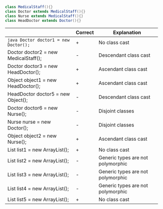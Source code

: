 ```java
class MedicalStaff(){}  
class Doctor extends MedicalStaff(){}  
class Nurse extends MedicalStaff(){}  
class HeadDoctor extends Doctor(){}  
```

|                                                     | Correct | Explanation                       |
|-----------------------------------------------------|---------|-----------------------------------|
| ```java Doctor doctor1 = new Doctor();```                      | +       | No class cast                     |
| Doctor doctor2 = new MedicalStaff();                | -       | Descendant class cast             |
| Doctor doctor3 = new HeadDoctor();                  | +       | Ascendant class cast              |
| Object object1 = new HeadDoctor();                  | +       | Ascendant class cast              |
| HeadDoctor doctor5 = new Object();                  | -       | Descendant class cast             |
| Doctor doctor6 = new Nurse();                       | -       | Disjoint classes                  |
| Nurse nurse = new Doctor();                         | -       | Disjoint classes                  |
| Object object2 = new Nurse();                       | +       | Ascendant class cast              |
| List<Doctor> list1 = new ArrayList<Doctor>();       | +       | No class cast                     |
| List<MedicalStaff> list2 = new ArrayList<Doctor>(); | -       | Generic types are not polymorphic |
| List<Doctor> list3 = new ArrayList<MedicalStaff>(); | -       | Generic types are not polymorphic |
| List<Object> list4 = new ArrayList<Doctor>();       | -       | Generic types are not polymorphic |
| List<Object> list5 = new ArrayList<Object>();       | +       | No class cast                     |
